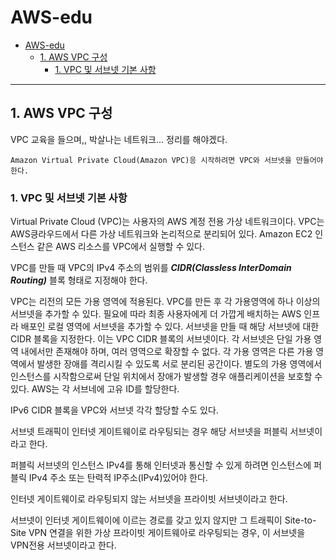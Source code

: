 # AWS-edu

- [AWS-edu](#aws-edu)
  - [1. AWS VPC 구성](#1-aws-vpc-구성)
    - [1. VPC 및 서브넷 기본 사항](#1-vpc-및-서브넷-기본-사항)

---

## 1. AWS VPC 구성
VPC 교육을 들으며,, 박살나는 네트워크... 정리를 해야겠다.

    Amazon Virtual Private Cloud(Amazon VPC)응 시작하려면 VPC와 서브넷을 만들어야 한다.

### 1. VPC 및 서브넷 기본 사항
Virtual Private Cloud (VPC)는 사용자의 AWS 계정 전용 가상 네트워크이다. VPC는 AWS킁라우드에서 다른 가상 네트워크와 논리적으로 분리되어 있다.
Amazon EC2 인스턴스 같은 AWS 리소스를 VPC에서 실행할 수 있다.

VPC를 만들 때 VPC의 IPv4 주소의 범위를 ***CIDR(Classless InterDomain Routing)*** 블록 형태로 지정해야 한다.

VPC는 리전의 모든 가용 영역에 적용된다. VPC를 만든 후 각 가용영역에 하나 이상의 서브넷을 추가할 수 있다.
필요에 따라 최종 사용자에게 더 가깝게 배치하는 AWS 인프라 배포인 로컬 영역에 서브넷을 추가할 수 있다. 
서브넷을 만들 때 해당 서브넷에 대한 CIDR 블록을 지정한다.
이는 VPC CIDR 블록의 서브넷이다.
각 서브넷은 단일 가용 영역 내에서만 존재해야 하며, 여러 영역으로 확장할 수 없다.
각 가용 영역은 다른 가용 영역에서 발생한 장애를 격리시킬 수 있도록 서로 분리된 공간이다.
별도의 가용 영역에서 인스턴스를 시작함으로써 단일 위치에서 장애가 발생할 경우 애플리케이션을 보호할 수 있다.
AWS는 각 서브네에 고유 ID를 할당한다.

IPv6 CIDR 블록을 VPC와 서브넷 각각 할당할 수도 있다.

서브넷 트래픽이 인터넷 게이트웨이로 라우팅되는 경우 해당 서브넷을 퍼블릭 서브넷이라고 한다.

퍼블릭 서브넷의 인스턴스 IPv4를 통해 인터넷과 통신할 수 있게 하려면 인스턴스에 퍼블릭 IPv4 주소 또는 탄력적 IP주소(IPv4)있어야 한다.

인터넷 게이트웨이로 라우팅되지 않는 서브넷을 프라이빗 서브넷이라고 한다.

서브넷이 인터넷 게이트웨이에 이르는 경로를 갖고 있지 않지만 그 트래픽이 Site-to-Site VPN 연결을 위한 가상 프라이빗 게이트웨아로 라우팅되는 경우, 이 서브넷을 VPN전용 서브넷이라고 한다.

